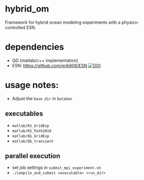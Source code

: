 # hybrid_om 
Framework for hybrid ocean modeling experiments with a
physics-controlled ESN.

# dependencies
 - QG (matlab/c++ implementation)
 - ESN: https://github.com/erik808/ESN [![DOI](https://zenodo.org/badge/265245681.svg)](https://zenodo.org/badge/latestdoi/265245681)

# usage notes:
- Adjust the `base_dir` in `DataGen`

## executables
- `matlab/KS_GridExp`
- `matlab/KS_Path2018`
- `matlab/QG_GridExp`
- `matlab/QG_transient`
    
## parallel execution
- set job settings in `submit_mpi_experiment.sh`
- `./compile_and_submit <executable> <run_dir>`
